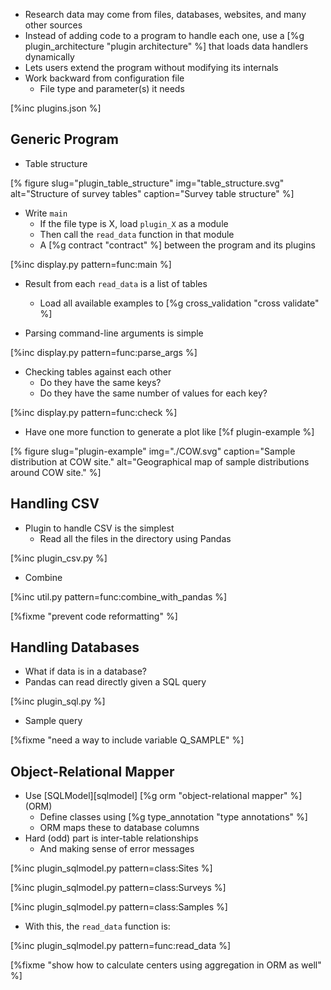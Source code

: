 -   Research data may come from files, databases, websites, and many other sources
-   Instead of adding code to a program to handle each one,
    use a [%g plugin_architecture "plugin architecture" %]
    that loads data handlers dynamically
-   Lets users extend the program without modifying its internals
-   Work backward from configuration file
    -   File type and parameter(s) it needs

[%inc plugins.json %]

## Generic Program

-   Table structure

[% figure
   slug="plugin_table_structure"
   img="table_structure.svg"
   alt="Structure of survey tables"
   caption="Survey table structure"
%]

-   Write `main`
    -   If the file type is X, load `plugin_X` as a module
    -   Then call the `read_data` function in that module
    -   A [%g contract "contract" %] between the program and its plugins

[%inc display.py pattern=func:main %]

-   Result from each `read_data` is a list of tables
    -   Load all available examples to [%g cross_validation "cross validate" %]

-   Parsing command-line arguments is simple

[%inc display.py pattern=func:parse_args %]

-   Checking tables against each other
    -   Do they have the same keys?
    -   Do they have the same number of values for each key?

[%inc display.py pattern=func:check %]

-   Have one more function to generate a plot like [%f plugin-example %]

[% figure
   slug="plugin-example"
   img="./COW.svg"
   caption="Sample distribution at COW site."
   alt="Geographical map of sample distributions around COW site."
%]

## Handling CSV

-   Plugin to handle CSV is the simplest
    -   Read all the files in the directory using Pandas

[%inc plugin_csv.py %]

-   Combine

[%inc util.py pattern=func:combine_with_pandas %]

[%fixme "prevent code reformatting" %]

## Handling Databases

-   What if data is in a database?
-   Pandas can read directly given a SQL query

[%inc plugin_sql.py %]

-   Sample query

[%fixme "need a way to include variable Q_SAMPLE" %]

## Object-Relational Mapper

-   Use [SQLModel][sqlmodel] [%g orm "object-relational mapper" %] (ORM)
    -   Define classes using [%g type_annotation "type annotations" %]
    -   ORM maps these to database columns
-   Hard (odd) part is inter-table relationships
    -   And making sense of error messages

[%inc plugin_sqlmodel.py pattern=class:Sites %]

[%inc plugin_sqlmodel.py pattern=class:Surveys %]

[%inc plugin_sqlmodel.py pattern=class:Samples %]

-   With this, the `read_data` function is:

[%inc plugin_sqlmodel.py pattern=func:read_data %]

[%fixme "show how to calculate centers using aggregation in ORM as well" %]
